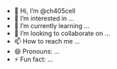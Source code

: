 - 👋 Hi, I’m @ch405cell
- 👀 I’m interested in ...
- 🌱 I’m currently learning ...
- 💞️ I’m looking to collaborate on ...
- 📫 How to reach me ...
- 😄 Pronouns: ...
- ⚡ Fun fact: ...

<!---
ch405cell/ch405cell is a ✨ special ✨ repository because its `README.md` (this file) appears on your GitHub profile.
You can click the Preview link to take a look at your changes.
--->
